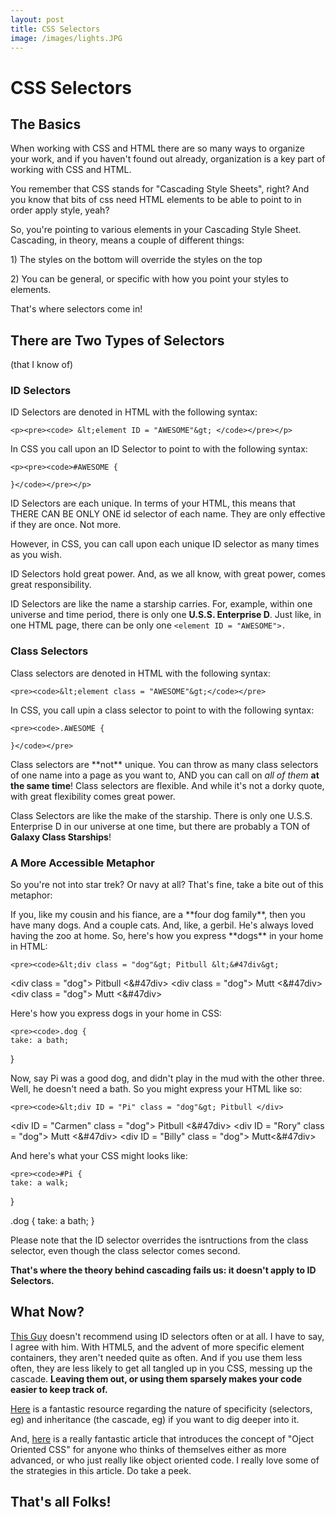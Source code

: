 ```yaml
---
layout: post
title: CSS Selectors
image: /images/lights.JPG
---
```


<h1>CSS Selectors</h1>

<h2>The Basics</h2>

<p>When working with CSS and HTML there are so many ways to organize your work, and if you haven't found out already, organization is a key part of working with CSS and HTML.</p>

<p>You remember that CSS stands for "Cascading Style Sheets", right? And you know that bits of css need HTML elements to be able to point to in order apply style, yeah?</p>

<p>So, you're pointing to various elements in your Cascading Style Sheet. Cascading, in theory, means a couple of different things:</p>

<p>1) The styles on the bottom will override the styles on the top</p>

<p>2) You can be general, or specific with how you point your styles to elements.</p>

<p>That's where selectors come in!</p>

<h2>There are Two Types of Selectors</h2>

<p>(that I know of)</p>


<h3>ID Selectors</h3>

<p>ID Selectors are denoted in HTML with the following syntax:</p>

 	<p><pre><code> &lt;element ID = "AWESOME"&gt; </code></pre></p>
 
 <p>In CSS you call upon an ID Selector to point to with the following syntax:</p>
 	
 	<p><pre><code>#AWESOME {
 
 	}</code></pre></p>
 
 
<p>ID Selectors are each unique. In terms of your HTML, this means that THERE CAN BE ONLY ONE id selector of each name. They are only effective if they are once. Not more. </p>

<p>However, in CSS, you can call upon each unique ID selector as many times as you wish.</p>

<p>ID Selectors hold great power. And, as we all know, with great power, comes great responsibility.</p>

<p>ID Selectors are like the name a starship carries. For, example, within one universe and time period, there is only one <strong>U.S.S. Enterprise D</strong>. Just like, in one HTML page, there can be only one <code class = "inline">&lt;element ID = "AWESOME"&gt;.</code></p>

<h3>Class Selectors</h3>

<p>Class selectors are denoted in HTML with the following syntax:</p>

	<pre><code>&lt;element class = "AWESOME"&gt;</code></pre>
	
<p>In CSS, you call upin a class selector to point to with the following syntax:</p>

	<pre><code>.AWESOME {
	
	}</code></pre>

<p>Class selectors are **not** unique. You can throw as many class selectors of one name into a page as you want to, AND you can call on <em>all of them</em> <strong>at the same time</strong>! Class selectors are flexible. And while it's not a dorky quote, with great flexibility comes great power.</p>

<p>Class Selectors are like the make of the starship. There is only one U.S.S. Enterprise D in our universe at one time, but there are probably a TON of <strong>Galaxy Class Starships</strong>!</p>

<h3>A More Accessible Metaphor</h3>

<p>So you're not into star trek? Or navy at all? That's fine, take a bite out of this metaphor:</p>

<p>If you, like my cousin and his fiance, are a **four dog family**, then you have many dogs. And a couple cats. And, like, a gerbil. He's always loved having the zoo at home. So, here's how you express **dogs** in your home in HTML:</p>

	<pre><code>&lt;div class = "dog"&gt; Pitbull &lt;&#47div&gt;
&lt;div class = "dog"&gt; Pitbull &lt;&#47div&gt;
&lt;div class = "dog"&gt; Mutt &lt;&#47div&gt;
&lt;div class = "dog"&gt; Mutt &lt;&#47div&gt;</code></pre>
	
<p>Here's how you express dogs in your home in CSS:</p>

	<pre><code>.dog {
	take: a bath;
}</code></pre>
	
<p>Now, say Pi was a good dog, and didn't play in the mud with the other three. Well, he doesn't need a bath. So you might express your HTML like so:</p>

	<pre><code>&lt;div ID = "Pi" class = "dog"&gt; Pitbull </div>
&lt;div ID = "Carmen" class = "dog"&gt; Pitbull &lt;&#47div&gt;
&lt;div ID = "Rory" class = "dog"&gt; Mutt &lt;&#47div&gt;
&lt;div ID = "Billy" class = "dog"&gt; Mutt&lt;&#47div&gt;</code></pre>
	
<p>And here's what your CSS might looks like:</p>

	
	<pre><code>#Pi {
	take: a walk;
}
	
.dog {
	take: a bath;
}</code></pre>
	
	
<p>Please note that the ID selector overrides the isntructions from the class selector, even though the class selector comes second. </p>

<p><strong>That's where the theory behind cascading fails us: it doesn't apply to ID Selectors.</strong></p>

<h2>What Now?</h2>

<p><a href="http://www.impressivewebs.com/difference-class-id-css/">This Guy</a> doesn't recommend using ID selectors often or at all. I have to say, I agree with him. With HTML5, and the advent of more specific element containers, they aren't needed quite as often. And if you use them less often, they are less likely to get all tangled up in you CSS, messing up the cascade. <strong>Leaving them out, or using them sparsely  makes your code easier to keep track of.</strong></p>

<p><a href= "http://www.smashingmagazine.com/2010/04/07/css-specificity-and-inheritance/">Here</a> is a fantastic resource regarding the nature of specificity (selectors, eg) and inheritance (the cascade, eg) if you want to dig deeper into it.</p>

<p>And, <a href = "http://www.smashingmagazine.com/2011/12/12/an-introduction-to-object-oriented-css-oocss-2/">here</a> is a really fantastic article that introduces the concept of "Oject Oriented CSS" for anyone who thinks of themselves either as more advanced, or who just really like object oriented code. I really love some of the strategies in this article. Do take a peek.</p>

<h2>That's all Folks!</h2>



